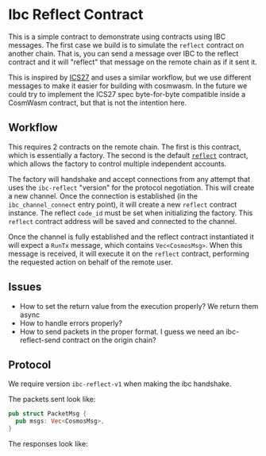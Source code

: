 # Ibc Reflect Contract

This is a simple contract to demonstrate using contracts using IBC messages.
The first case we build is to simulate the `reflect` contract on another
chain. That is, you can send a message over IBC to the reflect contract
and it will "reflect" that message on the remote chain as if it sent it.

This is inspired by [ICS27](https://github.com/chainapsis/cosmos-sdk-interchain-account/tree/master/x/ibc-account/spec)
and uses a similar workflow, but we use different messages to make it easier
for building with cosmwasm. In the future we could try to implement the ICS27
spec byte-for-byte compatible inside a CosmWasm contract, but that is not
the intention here.

## Workflow

This requires 2 contracts on the remote chain. The first is this contract,
which is essentially a factory. The second is the default [`reflect`](../reflect)
contract, which allows the factory to control multiple independent accounts.

The factory will handshake and accept connections from any attempt that
uses the `ibc-reflect` "version" for the protocol negotiation. This will
create a new channel. Once the connection is established (in the
`ibc_channel_connect` entry point), it will create a new `reflect` contract
instance. The reflect `code_id` must be set when initializing the factory.
This `reflect` contract address will be saved and connected to the channel.

Once the channel is fully established and the reflect contract instantiated
it will expect a `RunTx` message, which contains `Vec<CosmosMsg>`. When
this message is received, it will execute it on the `reflect` contract,
performing the requested action on behalf of the remote user.

## Issues

* How to set the return value from the execution properly? We return them
  async
* How to handle errors properly?
* How to send packets in the proper format. I guess we need an 
  ibc-reflect-send contract on the origin chain?

## Protocol

We require version `ibc-reflect-v1` when making the ibc handshake.

The packets sent look like:

```rust
pub struct PacketMsg {
  pub msgs: Vec<CosmosMsg>,
}
```

The responses look like:

```rust
```
